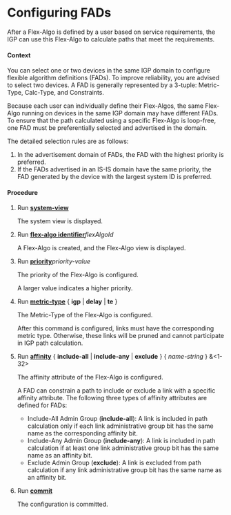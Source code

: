 Configuring FADs
================

After a Flex-Algo is defined by a user based on service requirements, the IGP can use this Flex-Algo to calculate paths that meet the requirements.

#### Context

You can select one or two devices in the same IGP domain to configure flexible algorithm definitions (FADs). To improve reliability, you are advised to select two devices. A FAD is generally represented by a 3-tuple: Metric-Type, Calc-Type, and Constraints.

Because each user can individually define their Flex-Algos, the same Flex-Algo running on devices in the same IGP domain may have different FADs. To ensure that the path calculated using a specific Flex-Algo is loop-free, one FAD must be preferentially selected and advertised in the domain.

The detailed selection rules are as follows:

1. In the advertisement domain of FADs, the FAD with the highest priority is preferred.
2. If the FADs advertised in an IS-IS domain have the same priority, the FAD generated by the device with the largest system ID is preferred.

#### Procedure

1. Run [**system-view**](cmdqueryname=system-view)
   
   
   
   The system view is displayed.
2. Run [**flex-algo identifier**](cmdqueryname=flex-algo+identifier)*flexAlgoId*
   
   
   
   A Flex-Algo is created, and the Flex-Algo view is displayed.
3. Run [**priority**](cmdqueryname=priority)*priority-value*
   
   
   
   The priority of the Flex-Algo is configured.
   
   
   
   A larger value indicates a higher priority.
4. Run [**metric-type**](cmdqueryname=metric-type) { **igp** | **delay** | **te** }
   
   
   
   The Metric-Type of the Flex-Algo is configured.
   
   
   
   After this command is configured, links must have the corresponding metric type. Otherwise, these links will be pruned and cannot participate in IGP path calculation.
5. Run [**affinity**](cmdqueryname=affinity) { **include-all** | **include-any** | **exclude** } { *name-string* } &<1-32>
   
   
   
   The affinity attribute of the Flex-Algo is configured.
   
   A FAD can constrain a path to include or exclude a link with a specific affinity attribute. The following three types of affinity attributes are defined for FADs:
   
   * Include-All Admin Group (**include-all**): A link is included in path calculation only if each link administrative group bit has the same name as the corresponding affinity bit.
   * Include-Any Admin Group (**include-any**): A link is included in path calculation if at least one link administrative group bit has the same name as an affinity bit.
   * Exclude Admin Group (**exclude**): A link is excluded from path calculation if any link administrative group bit has the same name as an affinity bit.
6. Run [**commit**](cmdqueryname=commit)
   
   
   
   The configuration is committed.